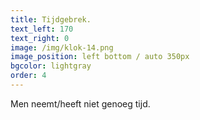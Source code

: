 ```yaml
---
title: Tijdgebrek.
text_left: 170
text_right: 0
image: /img/klok-14.png
image_position: left bottom / auto 350px
bgcolor: lightgray
order: 4
---
```


Men neemt/heeft niet genoeg tijd.